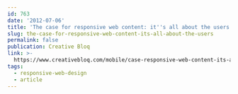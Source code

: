 ```yaml
---
id: 763
date: '2012-07-06'
title: 'The case for responsive web content: it''s all about the users'
slug: the-case-for-responsive-web-content-its-all-about-the-users
permalink: false
publication: Creative Bloq
link: >-
  https://www.creativebloq.com/mobile/case-responsive-web-content-its-all-about-users-7126217
tags:
  - responsive-web-design
  - article
---
```


